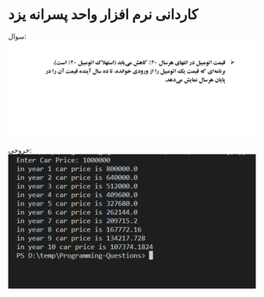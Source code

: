 # کاردانی نرم افزار واحد پسرانه یزد


سوال:
<img src="./doc/question.png">


خروجی:
<img src="./doc/output.png">